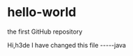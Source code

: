 # hello-world
the first GitHub repository

Hi,h3de
   I have changed this file
                           -----java
